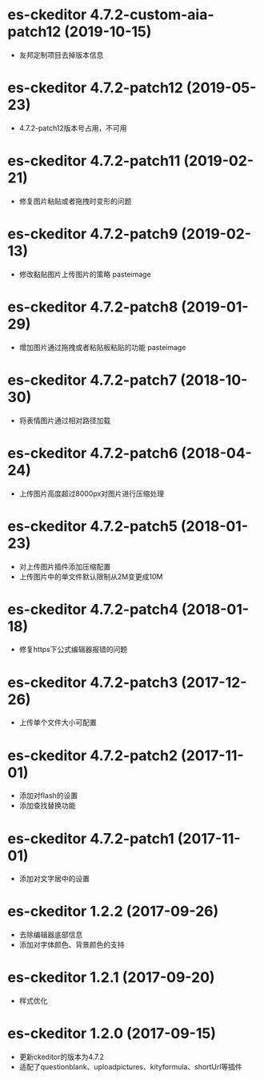 # es-ckeditor 4.7.2-custom-aia-patch12 (2019-10-15)

* 友邦定制项目去掉版本信息

# es-ckeditor 4.7.2-patch12 (2019-05-23)

* 4.7.2-patch12版本号占用，不可用

# es-ckeditor 4.7.2-patch11 (2019-02-21)

* 修复图片粘贴或者拖拽时变形的问题

# es-ckeditor 4.7.2-patch9 (2019-02-13)

* 修改黏贴图片上传图片的策略 pasteimage

# es-ckeditor 4.7.2-patch8 (2019-01-29)

* 增加图片通过拖拽或者粘贴板粘贴的功能 pasteimage

# es-ckeditor 4.7.2-patch7 (2018-10-30)

* 将表情图片通过相对路径加载

# es-ckeditor 4.7.2-patch6 (2018-04-24)

* 上传图片高度超过8000px对图片进行压缩处理

# es-ckeditor 4.7.2-patch5 (2018-01-23)

* 对上传图片插件添加压缩配置
* 上传图片中的单文件默认限制从2M变更成10M

# es-ckeditor 4.7.2-patch4 (2018-01-18)

* 修复https下公式编辑器报错的问题

# es-ckeditor 4.7.2-patch3 (2017-12-26)

* 上传单个文件大小可配置

# es-ckeditor 4.7.2-patch2 (2017-11-01)

* 添加对flash的设置
* 添加查找替换功能

# es-ckeditor 4.7.2-patch1 (2017-11-01)

* 添加对文字居中的设置

# es-ckeditor 1.2.2 (2017-09-26)

* 去除编辑器底部信息
* 添加对字体颜色、背景颜色的支持

# es-ckeditor 1.2.1 (2017-09-20)

* 样式优化

# es-ckeditor 1.2.0 (2017-09-15)

* 更新ckeditor的版本为4.7.2
* 适配了questionblank、uploadpictures、kityformula、shortUrl等插件
